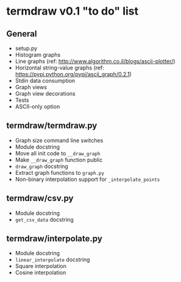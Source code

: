 termdraw v0.1 "to do" list
==========================

General
-------
+ setup.py
+ Histogram graphs
+ Line graphs (ref: http://www.algorithm.co.il/blogs/ascii-plotter/)
+ Horizontal string-value graphs (ref:
  https://pypi.python.org/pypi/ascii_graph/0.2.1)
+ Stdin data consumption
+ Graph views
+ Graph view decorations
+ Tests
+ ASCII-only option

termdraw/termdraw.py
--------------------
+ Graph size command line switches
+ Module docstring
+ Move all init code to `__draw_graph`
+ Make `__draw_graph` function public
+ `draw_graph` docstring
+ Extract graph functions to `graph.py`
+ Non-binary interpolation support for `_interpolate_points`

termdraw/csv.py
---------------
+ Module docstring
+ `get_csv_data` docstring

termdraw/interpolate.py
-----------------------
+ Module docstring
+ `linear_interpolate` docstring
+ Square interpolation
+ Cosine interpolation
